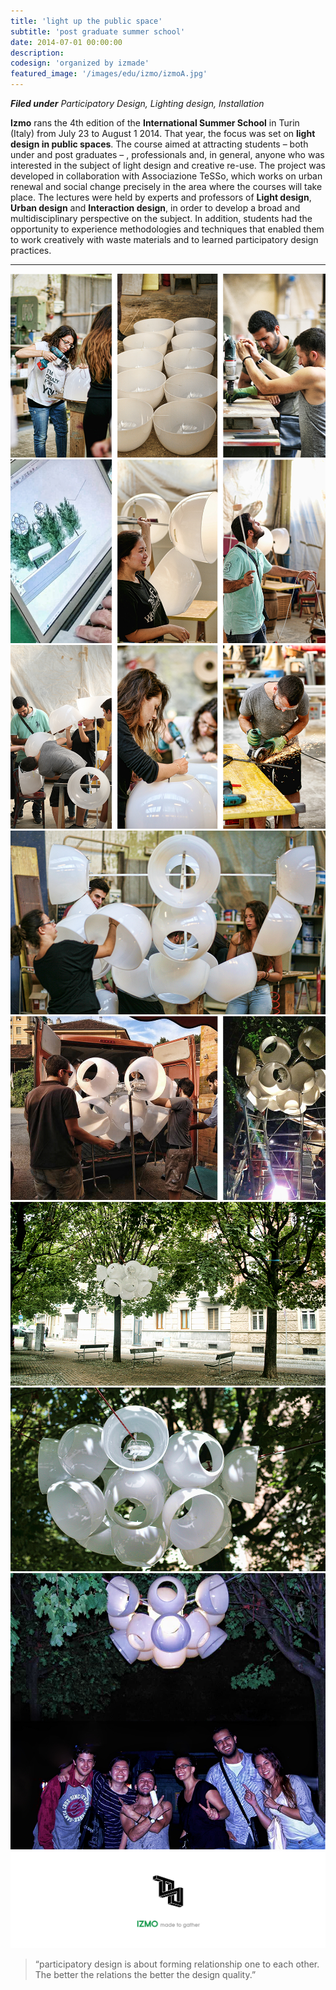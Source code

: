 ```yaml
---
title: 'light up the public space'
subtitle: 'post graduate summer school'
date: 2014-07-01 00:00:00
description:
codesign: 'organized by izmade'
featured_image: '/images/edu/izmo/izmoA.jpg'
---
```

_**Filed under** Participatory Design, Lighting design, Installation_


**Izmo** rans the 4th edition of the **International Summer School** in Turin (Italy) from July 23 to August 1 2014. That year, the focus was set on **light design in public spaces**. The course aimed at attracting students – both under and post graduates – , professionals and, in general, anyone who was interested in the subject of light design and creative re-use. The project was developed in collaboration with Associazione TeSSo, which works on urban renewal and social change precisely in the area where the courses will take place. The lectures were held by experts and professors of **Light design**, **Urban design** and **Interaction design**, in order to develop a broad and multidisciplinary perspective on the subject. In addition, students had the opportunity to experience methodologies and techniques that enabled them to work creatively with waste materials and to learned participatory design practices.

---


<div class="gallery" data-columns="1">
	<img src="/images/edu/izmo/1.jpg">
</div>

<div class="gallery" data-columns="1">
	<img src="/images/edu/izmo/2.jpg">
</div>

<div class="gallery" data-columns="1">
	<img src="/images/edu/izmo/3.jpg">
</div>

<div class="gallery" data-columns="1">
	<img src="/images/edu/izmo/4.jpg">
</div>

<div class="gallery" data-columns="1">
	<img src="/images/edu/izmo/5.jpg">
</div>

<div class="gallery" data-columns="1">
	<img src="/images/edu/izmo/6.jpg">
</div>

<div class="gallery" data-columns="1">
	<img src="/images/edu/izmo/7.jpg">
</div>

<div class="gallery" data-columns="1">
	<img src="/images/edu/izmo/8.jpg">
</div>

<div class="gallery" data-columns="1">
	<img src="/images/edu/izmo/9.jpg">
</div>



> “participatory design is about forming relationship one to each other.
The better the relations the better the design quality.”
